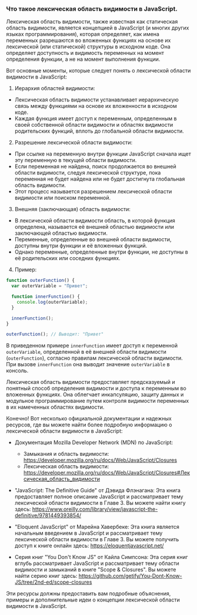 ### Что такое лексическая область видимости в JavaScript.

Лексическая область видимости, также известная как статическая область видимости, является концепцией в JavaScript (и многих других языках программирования), которая определяет, как имена переменных разрешаются во вложенных функциях на основе их лексической (или статической) структуры в исходном коде. Она определяет доступность и видимость переменных на момент определения функции, а не на момент выполнения функции.

Вот основные моменты, которые следует понять о лексической области видимости в JavaScript:

1. Иерархия областей видимости:
- Лексическая область видимости устанавливает иерархическую связь между функциями на основе их вложенности в исходном коде.
- Каждая функция имеет доступ к переменным, определенным в своей собственной области видимости и областях видимости родительских функций, вплоть до глобальной области видимости.

2. Разрешение лексической области видимости:
- При ссылке на переменную внутри функции JavaScript сначала ищет эту переменную в текущей области видимости.
- Если переменная не найдена, поиск продолжается во внешней области видимости, следуя лексической структуре, пока переменная не будет найдена или не будет достигнута глобальная область видимости.
- Этот процесс называется разрешением лексической области видимости или поиском переменной.

3. Внешняя (заключающая) область видимости:
- В лексической области видимости область, в которой функция определена, называется её внешней областью видимости или заключающей областью видимости.
- Переменные, определенные во внешней области видимости, доступны внутри функции и её вложенных функций.
- Однако переменные, определенные внутри функции, не доступны в её родительских или соседних функциях.

4. Пример:

```javascript
function outerFunction() {
  var outerVariable = "Привет";

  function innerFunction() {
    console.log(outerVariable);
  }

  innerFunction();
}

outerFunction(); // Выводит: "Привет"
```

В приведенном примере `innerFunction` имеет доступ к переменной `outerVariable`, определенной в её внешней области видимости (`outerFunction`), согласно правилам лексической области видимости. При вызове `innerFunction` она выводит значение `outerVariable` в консоль.

Лексическая область видимости предоставляет предсказуемый и понятный способ определения видимости и доступа к переменным во вложенных функциях. Она облегчает инкапсуляцию, защиту данных и модульное программирование путем контроля видимости переменных в их намеченных областях видимости.

Конечно! Вот несколько официальной документации и надежных ресурсов, где вы можете найти более подробную информацию о лексической области видимости в JavaScript:

- Документация Mozilla Developer Network (MDN) по JavaScript:
  - Замыкания и область видимости: https://developer.mozilla.org/ru/docs/Web/JavaScript/Closures
  - Лексическая область видимости: https://developer.mozilla.org/ru/docs/Web/JavaScript/Closures#Лексическая_область_видимости

- "JavaScript: The Definitive Guide" от Дэвида Флэнагана: Эта книга предоставляет полное описание JavaScript и рассматривает тему лексической области видимости в Главе 3. Вы можете найти книгу здесь: https://www.oreilly.com/library/view/javascript-the-definitive/9781449393854/

- "Eloquent JavaScript" от Марейна Хавербеке: Эта книга является начальным введением в JavaScript и рассматривает тему лексической области видимости в Главе 3. Вы можете получить доступ к книге онлайн здесь: https://eloquentjavascript.net/

- Серия книг "You Don't Know JS" от Кайла Симпсона: Эта серия книг вглубь рассматривает JavaScript и рассматривает тему области видимости и замыканий в книге "Scope & Closures". Вы можете найти серию книг здесь: https://github.com/getify/You-Dont-Know-JS/tree/2nd-ed/scope-closures

Эти ресурсы должны предоставить вам подробные объяснения, примеры и дополнительные идеи о концепции лексической области видимости в JavaScript.
